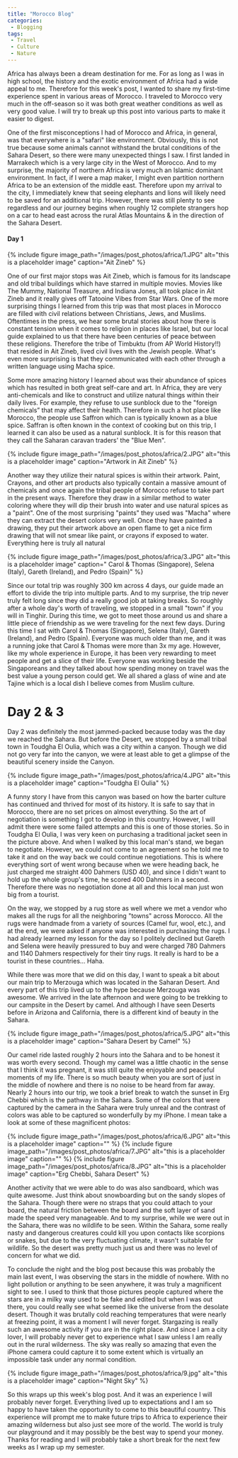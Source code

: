 ```yaml
---
title: "Morocco Blog"
categories:
 - Blogging
tags:
 - Travel
 - Culture
 - Nature
---
```

 
Africa has always been a dream destination for me. For as long as I was in high school, the history and the exotic environment of Africa had a wide appeal to me. Therefore for this week's post, I wanted to share my first-time experience spent in various areas of Morocco. I traveled to Morocco very much in the off-season so it was both great weather conditions as well as very good value. I will try to break up this post into various parts to make it easier to digest.
 
One of the first misconceptions I had of Morocco and Africa, in general, was that everywhere is a "safari" like environment. Obviously, this is not true because some animals cannot withstand the brutal conditions of the Sahara Desert, so there were many unexpected things I saw. I first landed in Marrakech which is a very large city in the West of Morocco. And to my surprise, the majority of northern Africa is very much an Islamic dominant environment. In fact, if I were a map maker, I might even partition northern Africa to be an extension of the middle east. Therefore upon my arrival to the city, I immediately knew that seeing elephants and lions will likely need to be saved for an additional trip. However, there was still plenty to see regardless and our journey begins when roughly 12 complete strangers hop on a car to head east across the rural Atlas Mountains & in the direction of the Sahara Desert.
 
#### Day 1
 
{% include figure image_path="/images/post_photos/africa/1.JPG" alt="this is a placeholder image" caption="Ait Zineb" %}
 
One of our first major stops was Ait Zineb, which is famous for its landscape and old tribal buildings which have starred in multiple movies. Movies like The Mummy, National Treasure, and Indiana Jones, all took place in Ait Zineb and it really gives off Tatooine Vibes from Star Wars. One of the more surprising things I learned from this trip was that most places in Morocco are filled with civil relations between Christians, Jews, and Muslims. Oftentimes in the press, we hear some brutal stories about how there is constant tension when it comes to religion in places like Israel, but our local guide explained to us that there have been centuries of peace between these religions. Therefore the tribe of Timbuktu (from AP World History!!) that resided in Ait Zineb, lived civil lives with the Jewish people. What's even more surprising is that they communicated with each other through a written language using Macha spice.
 
Some more amazing history I learned about was their abundance of spices which has resulted in both great self-care and art. In Africa, they are very anti-chemicals and like to construct and utilize natural things within their daily lives. For example, they refuse to use sunblock due to the "foreign chemicals” that may affect their health. Therefore in such a hot place like Morocco, the people use Saffron which can is typically known as a blue spice. Saffran is often known in the context of cooking but on this trip, I learned it can also be used as a natural sunblock. It is for this reason that they call the Saharan caravan traders' the "Blue Men". 
 
{% include figure image_path="/images/post_photos/africa/2.JPG" alt="this is a placeholder image" caption="Artwork in Ait Zineb" %}
 
Another way they utilize their natural spices is within their artwork. Paint, Crayons, and other art products also typically contain a massive amount of chemicals and once again the tribal people of Morocco refuse to take part in the present ways. Therefore they draw in a similar method to water coloring where they will dip their brush into water and use natural spices as a "paint". One of the most surprising "paints" they used was "Macha" where they can extract the desert colors very well. Once they have painted a drawing, they put their artwork above an open flame to get a nice firm drawing that will not smear like paint, or crayons if exposed to water. Everything here is truly all natural
 
{% include figure image_path="/images/post_photos/africa/3.JPG" alt="this is a placeholder image" caption=" Carol & Thomas (Singapore), Selena (Italy), Gareth (Ireland), and Pedro (Spain)" %}
 
Since our total trip was roughly 300 km across 4 days, our guide made an effort to divide the trip into multiple parts. And to my surprise, the trip never truly felt long since they did a really good job at taking breaks. So roughly after a whole day's worth of traveling, we stopped in a small "town" if you will in Tinghir. During this time, we got to meet those around us and share a little piece of friendship as we were traveling for the next few days. During this time I sat with Carol & Thomas (Singapore), Selena (Italy), Gareth (Ireland), and Pedro (Spain). Everyone was much older than me, and it was a running joke that Carol & Thomas were more than 3x my age. However, like my whole experience in Europe, it has been very rewarding to meet people and get a slice of their life. Everyone was working beside the Singaporeans and they talked about how spending money on travel was the best value a young person could get. We all shared a glass of wine and ate Tajine which is a local dish I believe comes from Muslim culture.
 
# Day 2 & 3
 
Day 2 was definitely the most jammed-packed because today was the day we reached the Sahara. But before the Desert, we stopped by a small tribal town in Toudgha El Oulia, which was a city within a canyon. Though we did not go very far into the canyon, we were at least able to get a glimpse of the beautiful scenery inside the Canyon.
 
{% include figure image_path="/images/post_photos/africa/4.JPG" alt="this is a placeholder image" caption="Toudgha El Oulia" %}
 
A funny story I have from this canyon was based on how the barter culture has continued and thrived for most of its history. It is safe to say that in Morocco, there are no set prices on almost everything. So the art of negotiation is something I got to develop in this country. However, I will admit there were some failed attempts and this is one of those stories. So in Toudgha El Oulia, I was very keen on purchasing a traditional jacket seen in the picture above. And when I walked by this local man's stand, we began to negotiate. However, we could not come to an agreement so he told me to take it and on the way back we could continue negotiations. This is where everything sort of went wrong because when we were heading back, he just charged me straight 400 Dahmers (USD 40), and since I didn't want to hold up the whole group's time, he scored 400 Dahmers in a second. Therefore there was no negotiation done at all and this local man just won big from a tourist.
 
On the way, we stopped by a rug store as well where we met a vendor who makes all the rugs for all the neighboring "towns" across Morocco. All the rugs were handmade from a variety of sources (Camel fur, wool, etc.), and at the end, we were asked if anyone was interested in purchasing the rugs. I had already learned my lesson for the day so I politely declined but Gareth and Selena were heavily pressured to buy and were charged 780 Dahmers and 1140 Dahmers respectively for their tiny rugs. It really is hard to be a tourist in these countries... Haha.
 
While there was more that we did on this day, I want to speak a bit about our main trip to Merzouga which was located in the Saharan Desert. And every part of this trip lived up to the hype because Merzouga was awesome. We arrived in the late afternoon and were going to be trekking to our campsite in the Desert by camel. And although I have seen Deserts before in Arizona and California, there is a different kind of beauty in the Sahara.
 
{% include figure image_path="/images/post_photos/africa/5.JPG" alt="this is a placeholder image" caption="Sahara Desert by Camel" %}
 
Our camel ride lasted roughly 2 hours into the Sahara and to be honest it was worth every second. Though my camel was a little chaotic in the sense that I think it was pregnant, it was still quite the enjoyable and peaceful moments of my life. There is so much beauty when you are sort of just in the middle of nowhere and there is no noise to be heard from far away. Nearly 2 hours into our trip, we took a brief break to watch the sunset in Erg Chebbi which is the pathway in the Sahara. Some of the colors that were captured by the camera in the Sahara were truly unreal and the contrast of colors was able to be captured so wonderfully by my iPhone. I mean take a look at some of these magnificent photos:
 
{% include figure image_path="/images/post_photos/africa/6.JPG" alt="this is a placeholder image" caption="" %}
{% include figure image_path="/images/post_photos/africa/7.JPG" alt="this is a placeholder image" caption="" %}
{% include figure image_path="/images/post_photos/africa/8.JPG" alt="this is a placeholder image" caption="Erg Chebbi, Sahara Desert" %}
 
Another activity that we were able to do was also sandboard, which was quite awesome. Just think about snowboarding but on the sandy slopes of the Sahara. Though there were no straps that you could attach to your board, the natural friction between the board and the soft layer of sand made the speed very manageable. And to my surprise, while we were out in the Sahara, there was no wildlife to be seen. Within the Sahara, some really nasty and dangerous creatures could kill you upon contacts like scorpions or snakes, but due to the very fluctuating climate, it wasn't suitable for wildlife. So the desert was pretty much just us and there was no level of concern for what we did.
 
To conclude the night and the blog post because this was probably the main last event, I was observing the stars in the middle of nowhere. With no light pollution or anything to be seen anywhere, it was truly a magnificent sight to see. I used to think that those pictures people captured where the stars are in a milky way used to be fake and edited but when I was out there, you could really see what seemed like the universe from the desolate desert. Though it was brutally cold reaching temperatures that were nearly at freezing point, it was a moment I will never forget. Stargazing is really such an awesome activity if you are in the right place. And since I am a city lover, I will probably never get to experience what I saw unless I am really out in the rural wilderness. The sky was really so amazing that even the iPhone camera could capture it to some extent which is virtually an impossible task under any normal condition.
 
{% include figure image_path="/images/post_photos/africa/9.jpg" alt="this is a placeholder image" caption="Night Sky" %}
 
So this wraps up this week's blog post. And it was an experience I will probably never forget. Everything lived up to expectations and I am so happy to have taken the opportunity to come to this beautiful country. This experience will prompt me to make future trips to Africa to experience their amazing wilderness but also just see more of the world. The world is truly our playground and it may possibly be the best way to spend your money. Thanks for reading and I will probably take a short break for the next few weeks as I wrap up my semester.
